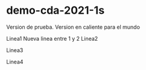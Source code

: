 # demo-cda-2021-1s
Version de prueba. Version en caliente para el mundo

Linea1
Nueva linea entre 1 y 2
Linea2

Linea3

Linea4
